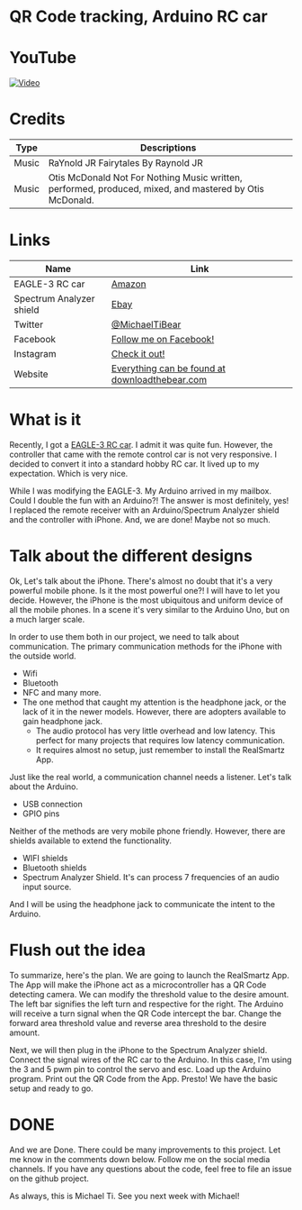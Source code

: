 # QR Code tracking, Arduino RC car

# YouTube

[![Video]( https://img.youtube.com/vi/23IQIM-rqoI/maxresdefault.jpg)](http://www.youtube.com/watch?v=23IQIM-rqoI)

# Credits

| Type   | Descriptions                                                                                            |
| ------ | -------------------------------------------------------------------------------------                   |
| Music  | RaYnold JR Fairytales By Raynold JR                                                                     |
| Music  | Otis McDonald Not For Nothing Music written, performed, produced, mixed, and mastered by Otis McDonald. |

# Links

| Name                     | Link                                                                           |
| ---                      | ---                                                                            |
| EAGLE-3 RC car           | [Amazon][RCCar]                                                                |
| Spectrum Analyzer shield | [Ebay][shield]                                                                 |
| Twitter                  | [@MichaelTiBear](https://twitter.com/MichaelTiBear)                            |
| Facebook                 | [Follow me on Facebook!](https://www.facebook.com/michael.ti.bear)             |
| Instagram                | [Check it out!](https://www.instagram.com/michaeltibear/)                      |
| Website                  | [Everything can be found at downloadthebear.com](https://downloadthebear.com/) |

# What is it
Recently, I got a [EAGLE-3 RC car][RCCar]. I admit it was quite fun. However, the
controller that came with the remote control car is not very responsive. I
decided to convert it into a standard hobby RC car. It lived up to my expectation.
Which is very nice.

While I was modifying the EAGLE-3. My Arduino arrived in my mailbox. Could
I double the fun with an Arduino?! The answer is most definitely, yes! I replaced
the remote receiver with an Arduino/Spectrum Analyzer shield and the controller
with iPhone. And, we are done! Maybe not so much.

# Talk about the different designs

Ok, Let's talk about the iPhone. There's almost no doubt that it's a very
powerful mobile phone. Is it the most powerful one?! I will have to let you
decide. However, the iPhone is the most ubiquitous and uniform device of all the
mobile phones. In a scene it's very similar to the Arduino Uno, but on a much
larger scale.

In order to use them both in our project, we need to talk about communication.
The primary communication methods for the iPhone with the outside world.
- Wifi
- Bluetooth
- NFC and many more.
- The one method that caught my attention is the headphone jack, or the lack of
it in the newer models. However, there are adopters available to gain headphone
jack.
    - The audio protocol has very little overhead and low latency. This perfect
    for many projects that requires low latency communication.
    - It requires almost no setup, just remember to install the RealSmartz App.

Just like the real world, a communication channel needs a listener. Let's talk
about the Arduino.
- USB connection
- GPIO pins

Neither of the methods are very mobile phone friendly. However, there are shields
available to extend the functionality.
- WIFI shields
- Bluetooth shields
- Spectrum Analyzer Shield. It's can process 7 frequencies of an audio input source.

And I will be using the headphone jack to communicate the intent to the Arduino.

# Flush out the idea

To summarize, here's the plan. We are going to launch the RealSmartz App.
The App will make the iPhone act as a microcontroller has a QR Code detecting
camera. We can modify the threshold value to the desire amount. The left
bar signifies the left turn and respective for the right. The Arduino will
receive a turn signal when the QR Code intercept the bar. Change the forward area
threshold value and reverse area threshold to the desire amount.

Next, we will then plug in the iPhone to the Spectrum Analyzer shield. Connect
the signal wires of the RC car to the Arduino. In this case, I'm using the 3 and
5 pwm pin to control the servo and esc. Load up the Arduino program. Print out
the QR Code from the App. Presto! We have the basic setup and ready to go.

# DONE

And we are Done. There could be many improvements to this project. Let me know
in the comments down below. Follow me on the social media channels. If you
have any questions about the code, feel free to file an issue on the github
project.


As always, this is Michael Ti. See you next week with Michael!

[RCCar]: https://www.amazon.com/gp/product/B01KA3EX72/ref=oh_aui_detailpage_o06_s00?ie=UTF8&psc=1
[MSGEQ7]: https://www.sparkfun.com/datasheets/Components/General/MSGEQ7.pdf
[shield]: https://www.ebay.ca/itm/Arduino-Uno-Compatible-Dual-MSGEQ7-Spectrum-Analyzer-Breakout-Board-Shield/322061389365?hash=item4afc5ace35:g:BUsAAOSwal5YDtzw

